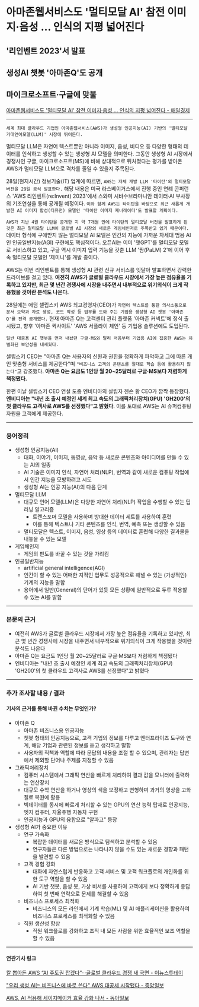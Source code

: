 # 아마존웹서비스도 '멀티모달 AI' 참전 이미지·음성 … 인식의 지평 넓어진다
## '리인벤트 2023'서 발표
## 생성AI 챗봇 '아마존Q'도 공개
## 마이크로소프트·구글에 맞불
[아마존웹서비스도 '멀티모달 AI' 참전 이미지·음성 … 인식의 지평 넓어진다 - 매일경제](https://n.news.naver.com/article/newspaper/009/0005222804?date=20231130)

---

`세계 최대 클라우드 기업인 아마존웹서비스(AWS)가 생성형 인공지능(AI) 기반의 '멀티모달 거대언어모델(LLM)' 시장에 뛰어든다.`

멀티모달 LLM은 자연어 텍스트뿐만 아니라 이미지, 음성, 비디오 등 다양한 형태의 데이터를 인식하고 생성할 수 있는 생성형 AI 모델을 의미한다. 그동안 생성형 AI 시장에서 경쟁사인 구글, 마이크로소프트(MS)에 비해 상대적으로 뒤처졌다는 평가를 받아온 AWS가 멀티모달 LLM으로 격차를 줄일 수 있을지 주목된다.

28일(현지시간) 정보기술(IT) 업계에 따르면, `AWS는 자체 개발 LLM '타이탄'의 멀티모달 버전을 29일 공식 발표한다.` 해당 내용은 미국 라스베이거스에서 진행 중인 연례 콘퍼런스 'AWS 리인벤트(re:Invent) 2023'에서 스와미 시바수브라마니안 데이터·AI 부사장의 기조연설을 통해 공개될 예정이다. `이와 함께 AWS는 타이탄을 바탕으로 최근 새롭게 개발한 AI 이미지 합성(디퓨전) 모델인 '타이탄 이미지 제너레이터'도 발표할 계획이다.`

`AWS가 지난 4월 타이탄을 공개한 지 약 7개월 만에 타이탄의 멀티모달 버전을 발표하게 된 것은 최근 멀티모달 LLM이 글로벌 AI 시장의 새로운 게임체인저로 주목받고 있기 때문이다.` 데이터 형식에 구애받지 않는 멀티모달 AI 모델은 인간의 지능에 가까운 차세대 범용 AI인 인공일반지능(AGI) 구현에도 핵심적이다. 오픈AI는 이미 '챗GPT'를 멀티모달 모델로 서비스하고 있고, 구글 역시 이미지 입력 기능을 갖춘 LLM '팜(PaLM) 2'에 이어 후속 멀티모달 모델인 '제미니'를 개발 중이다.

AWS는 이번 리인벤트를 통해 생성형 AI 관련 신규 서비스를 잇달아 발표하면서 강력한 드라이브를 걸고 있다. **여전히 AWS가 글로벌 클라우드 시장에서 가장 높은 점유율을 기록하고 있지만, 최근 몇 년간 경쟁사에 시장을 내주면서 내부적으로 위기의식이 크게 작용했을 것이란 분석도 나온다.**

28일에는 애덤 셀립스키 AWS 최고경영자(CEO)가 `자연어 텍스트를 통한 의사소통으로 문서 요약과 자료 생성, 코드 작성 등 업무를 도와 주는 기업용 생성형 AI 챗봇 '아마존 Q'를 전격 공개했다.` 현재 아마존 Q는 고객센터 관리 플랫폼 '아마존 커넥트'에 정식 출시됐고, 향후 '아마존 퀵사이트' 'AWS 서플라이 체인' 등 기업용 솔루션에도 도입된다.

`일반 대중용 AI 챗봇을 먼저 내놨던 구글·MS와 달리 처음부터 기업용 AI에 집중한 AWS는 차별화된 보안성을 내세웠다.`

셀립스키 CEO는 "아마존 Q는 사용자의 신원과 권한을 정확하게 파악하고 그에 따른 개인 맞춤형 서비스를 제공한다"며 `"비즈니스 고객의 콘텐츠를 절대로 학습 등에 활용하지 않는다"`고 강조했다. **아마존 Q는 요금도 1인당 월 20~25달러로 구글·MS보다 저렴하게 책정됐다.**

한편 이날 셀립스키 CEO 연설 도중 엔비디아의 설립자 젠슨 황 CEO가 깜짝 등장했다. **엔비디아는 "내년 초 출시 예정인 세계 최고 속도의 그래픽처리장치(GPU) 'GH200'의 첫 클라우드 고객사로 AWS를 선정했다"고 밝혔다**. 이를 토대로 AWS는 AI 슈퍼컴퓨팅 자원을 고객에게 제공한다.

---

### 용어정리

* 생성형 인공지능(AI)
    * 대화, 이야기, 이미지, 동영상, 음악 등 새로운 콘텐츠와 아이디어를 만들 수 있는 AI의 일종
    * AI 기술은 이미지 인식, 자연어 처리(NLP), 번역과 같이 새로운 컴퓨팅 작업에서 인간 지능을 모방하려고 시도
    * 생성형 AI는 인공 지능(AI)의 다음 단계
* 멀티모달 LLM
    * 대규모 언어 모델(LLM)은 다양한 자연어 처리(NLP) 작업을 수행할 수 있는 딥 러닝 알고리즘
        * 트랜스포머 모델을 사용하며 방대한 데이터 세트를 사용하여 훈련
        * 이를 통해 텍스트나 기타 콘텐츠를 인식, 번역, 예측 또는 생성할 수 있음
    * 멀티모달은 텍스트, 이미지, 음성, 영상 등의 데이터로 훈련해 다양한 결과물을 내놓을 수 있는 모델
* 게임체인저
    * 게임의 판도를 바꿀 수 있는 것을 가리킴
* 인공일반지능
    * artificial general intelligence(AGI)
    * 인간이 할 수 있는 어떠한 지적인 업무도 성공적으로 해낼 수 있는 (가상적인) 기계의 지능을 말함
    * 용어에서 일반(General)의 단어가 있듯 모든 상황에 일반적으로 두루 적용할 수 있는 AI를 말함

---

### 본문의 근거 

* 여전히 AWS가 글로벌 클라우드 시장에서 가장 높은 점유율을 기록하고 있지만, 최근 몇 년간 경쟁사에 시장을 내주면서 내부적으로 위기의식이 크게 작용했을 것이란 분석도 나온다
* 아마존 Q는 요금도 1인당 월 20~25달러로 구글·MS보다 저렴하게 책정됐다
* 엔비디아는 "내년 초 출시 예정인 세계 최고 속도의 그래픽처리장치(GPU) 'GH200'의 첫 클라우드 고객사로 AWS를 선정했다"고 밝혔다

---

### 추가 조사할 내용 / 결과 
#### 기사의 근거를 통해 바뀐 수치는 무엇인가?

* 아마존 Q 
    * 아마존 비즈니스용 인공지능
    * 챗봇 형태의 인공지능으로, 고객 기업의 정보를 다루고 엔터프라이즈 도구와 연계, 해당 기업과 관련된 정보를 듣고 생각하고 말함
    * 사용자의 직책과 역할에 따라 문답의 내용을 조절 할 수 있으며, 관리자는 답변에서 제외할 단어나 주제를 지정할 수 있음
* 그래픽처리장치 
    * 컴퓨터 시스템에서 그래픽 연산을 빠르게 처리하여 결과 값을 모니터에 출력하는 연산장치
    * 대규모 수학 연산을 하거나 영상의 색을 보정하고 변형하며 과거의 영상을 고화질로 복원에 활용
    * 빅데이터를 동시에 빠르게 처리할 수 있는 GPU의 연산 능력 탑재로 인공지능, 엣지 컴퓨터, 자율주행 자동차 구현
    * 인공지능과 GPU의 융합으로 "알파고" 등장
* 생성형 AI가 중요한 이유
    * 연구 가속화
        * 복잡한 데이터를 새로운 방식으로 탐색하고 분석할 수 있음
        * 연구자들은 다른 방법으로는 나타나지 않을 수도 있는 새로운 경향과 패턴을 발견할 수 있음
    * 고객 경험 강화
        * 대화에 자연스럽게 반응하고 고객 서비스 및 고객 워크플로의 개인화를 위한 도구 역할을 할 수 있음
        * AI 기반 챗봇, 음성 봇, 가상 비서를 사용하여 고객에게 보다 정확하게 응답하여 첫 번째 연락으로 문제를 해결할 수 있음
    * 비즈니스 프로세스 최적화
        * 비즈니스의 모든 라인에서 기계 학습(ML) 및 AI 애플리케이션을 활용하여 비즈니스 프로세스를 최적화할 수 있음
    * 직원 생산성 향상
        * 직원 워크플로를 강화하고 조직 내 모든 사람을 위한 효율적인 보조 역할을 할 수 있음


--- 

#### 연관기사 링크

[칼 뽑아든 AWS “AI 주도권 잡겠다”···글로벌 클라우드 경쟁 새 국면 - 이뉴스투테이](https://www.enewstoday.co.kr/news/articleView.html?idxno=2063159)

["우리 생성 AI는 비즈니스에 바로 쓴다" AWS 대공세 시작됐다 - 중앙일보](https://news.koreadaily.com/2023/11/29/economy/business/20231129003515333.html)

[AWS, AI 적용해 세이지메이커 효율 강화 나서  - 동아일보](https://www.donga.com/news/It/article/all/20231130/122413233/1)
